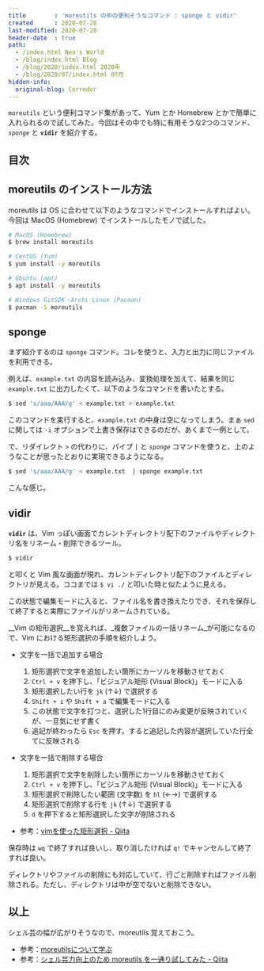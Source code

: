 ```yaml
---
title        : 'moreutils の中の便利そうなコマンド : sponge と vidir'
created      : 2020-07-28
last-modified: 2020-07-28
header-date  : true
path:
  - /index.html Neo's World
  - /blog/index.html Blog
  - /blog/2020/index.html 2020年
  - /blog/2020/07/index.html 07月
hidden-info:
  original-blog: Corredor
---
```


`moreutils` という便利コマンド集があって、Yum とか Homebrew とかで簡単に入れられるので試してみた。今回はその中でも特に有用そうな2つのコマンド、_`sponge`_ と __`vidir`__ を紹介する。

## 目次

## moreutils のインストール方法

moreutils は OS に合わせて以下のようなコマンドでインストールすればよい。今回は MacOS (Homebrew) でインストールしたモノで試した。

```bash
# MacOS (Homebrew)
$ brew install moreutils

# CentOS (Yum)
$ yum install -y moreutils

# Ubuntu (apt)
$ apt install -y moreutils

# Windows GitSDK・Archi Linux (Pacman)
$ pacman -S moreutils
```

## sponge

まず紹介するのは `sponge` コマンド。コレを使うと、入力と出力に同じファイルを利用できる。

例えば、`example.txt` の内容を読み込み、変換処理を加えて、結果を同じ `example.txt` に出力したくて、以下のようなコマンドを書いたとする。

```bash
$ sed 's/aaa/AAA/g' < example.txt > example.txt
```

このコマンドを実行すると、`example.txt` の中身は空になってしまう。まぁ `sed` に関しては `-i` オプションで上書き保存はできるのだが、あくまで一例として。

で、リダイレクト `>` の代わりに、パイプ `|` と _`sponge`_ コマンドを使うと、上のようなことが思ったとおりに実現できるようになる。

```bash
$ sed 's/aaa/AAA/g' < example.txt  | sponge example.txt 
```

こんな感じ。

## vidir

__`vidir`__ は、Vim っぽい画面でカレントディレクトリ配下のファイルやディレクトリ名をリネーム・削除できるツール。

```bash
$ vidir
```

と叩くと Vim 風な画面が現れ、カレントディレクトリ配下のファイルとディレクトリが見える。ココまでは `$ vi ./` と叩いた時と似たように見える。

この状態で編集モードに入ると、ファイル名を書き換えたりでき、それを保存して終了すると実際にファイルがリネームされている。

__Vim の矩形選択__を覚えれば、_複数ファイルの一括リネーム_が可能になるので、Vim における矩形選択の手順を紹介しよう。

- 文字を一括で追加する場合
    1. 矩形選択で文字を追加したい箇所にカーソルを移動させておく
    2. `Ctrl + v` を押下し、「ビジュアル矩形 (Visual Block)」モードに入る
    3. 矩形選択したい行を `jk` (↑↓) で選択する
    4. `Shift + i` や `Shift + a` で編集モードに入る
    5. この状態で文字を打つと、選択した1行目にのみ変更が反映されていくが、一旦気にせず書く
    6. 追記が終わったら `Esc` を押す。すると追記した内容が選択していた行全てに反映される
- 文字を一括で削除する場合
    1. 矩形選択で文字を削除したい箇所にカーソルを移動させておく
    2. `Ctrl + v` を押下し、「ビジュアル矩形 (Visual Block)」モードに入る
    3. 矩形選択で削除したい範囲 (文字数) を `hl` (←→) で選択する
    4. 矩形選択で削除する行を `jk` (↑↓) で選択する
    5. `d` を押下すると矩形選択した文字が削除される

- 参考：[vimを使った矩形選択 - Qiita](https://qiita.com/mekagazira/items/e5c415632362b3b72f33)

保存時は `wq` で終了すれば良いし、取り消したければ `q!` でキャンセルして終了すれば良い。

ディレクトリやファイルの削除にも対応していて、行ごと削除すればファイル削除される。ただし、ディレクトリは中が空でないと削除できない。

## 以上

シェル芸の幅が広がりそうなので、moreutils 覚えておこう。

- 参考：[moreutilsについて学ぶ](https://blog.black-cat.jp/2018/11/moreutils/)
- 参考：[シェル芸力向上のため moreutils を一通り試してみた - Qiita](https://qiita.com/ngyuki/items/ad7d52186a84cc973438)
